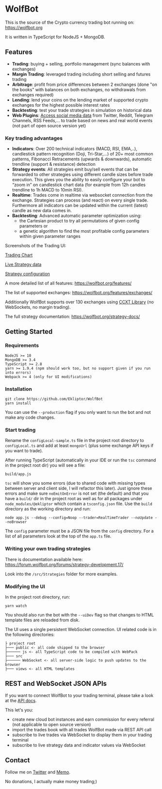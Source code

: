 # WolfBot
This is the source of the Crypto currency trading bot running on: https://wolfbot.org

It is written in TypeScript for NodeJS + MongoDB.

## Features
* **Trading**: buying + selling, portfolio management (sync balances with exchanges)
* **Margin Trading**: leveraged trading including short selling and futures trading
* **Arbitrage**: profit from price differences between 2 exchanges (done "on the books" with balances on both exchanges, no withdrawals from exchanges required)
* **Lending**: lend your coins on the lending market of supported crypto exchanges for the highest possible interest rates
* **Backtesting**: test your trade strategies in simulation on historical data
* **Web Plugins**: [Access social media data](https://wolfbot.org/social-sentiment/) from Twitter, Reddit, Telegram Channels, RSS Feeds,... to trade based on news and real world events (not part of open source version yet)


### Key trading advantages
* **Indicators**: Over 200 technical indicators (MACD, RSI, EMA,..), candlestick pattern recognition (Doji, Tri-Star,...) of 20+ most common patterns, Fibonacci Retracements (upwards & downwards), automatic trendline (support & resistance) detection
* **Strategy events**: All strategies emit buy/sell events that can be forwarded to other strategies using different candle sizes before trade execution. This gives you the ability to easily configure your bot to “zoom in” on candlestick chart data (for example from 12h candles trendline to 1h MACD to 10min RSI).
* **Realtime**: Trades come in realtime via websocket connection from the exchange. Strategies can process (and react) on every single trade. Furthermore all indicators can be updated within the current (latest) candle as new data comes in.
* **Backtesting**: Advanced automatic parameter optimization using:
    * the Cartesian product to try all permutations of given config parameters or
    * a genetic algorithm to find the most profitable config parameters within given parameter ranges 


Screenshots of the Trading UI:

[Trading Chart](https://wolfbot.org/wp-content/uploads/2018/06/trading-1024x605.png)

[Live Strategy data](https://wolfbot.org/wp-content/uploads/2018/06/trading_strat-1024x564.png)

[Strategy configuration](https://wolfbot.org/wp-content/uploads/2018/06/config_strat-1024x606.png)

A more detailed list of all features: https://wolfbot.org/features/

The list of supported exchanges: https://wolfbot.org/features/exchanges/

Additionally WolfBot supports over 130 exchanges using [CCXT Library](https://github.com/ccxt/ccxt) (no WebSockets, no margin trading).

The full strategy documentation: https://wolfbot.org/strategy-docs/

## Getting Started

### Requirements
```
NodeJS >= 10
MongoDB >= 3.4
TypeScript >= 2.8
yarn >= 1.9.4 (npm should work too, but no support given if you run into errors)
Webpack >= 4 (only for UI modifications)
```


### Installation
```
git clone https://github.com/Ekliptor/WolfBot
yarn install
```
You can use the `--production` flag if you only want to run the bot and not make any code changes.


### Start trading
Rename the `configLocal-sample.ts` file in the project root directory to `configLocal.ts` and add at least `mongoUrl` (plus some exchange API keys if you want to trade).


After running TypeScript (automatically in your IDE or run the `tsc` command in the project root dir) you will see a file:
```
build/app.js
```
`tsc` will show you some errors (due to shared code with missing types between server and client side, I will refactor this later). Just ignore these errors and make sure `noEmitOnError` is not set (the default) and that you have a `build/` dir in the project root as well as for all packages under `node_modules/@ekliptor` which contain a `tsconfig.json` file. Use the `build` directory as the working directory and run:
```
node app.js --debug --config=Noop --trader=RealTimeTrader --noUpdate --noBrowser
```
The `config` parameter must be a JSON file from the `config` directory. For a list of all parameters look at the top of the `app.ts` file.


### Writing your own trading strategies
There is documentation available here: https://forum.wolfbot.org/forums/strategy-development.17/

Look into the `/src/Strategies` folder for more examples.


### Modifying the UI
In the project root directory, run:
```
yarn watch
```

You should also run the bot with the `--uiDev` flag so that changes to HTML template files are reloaded from disk.

The UI uses a single persistent WebSocket connection. UI related code is in the following directories:
```
├ project root
├─── public <- all code shipped to the browser
├────── js <- all TypeScript code to be compiled with WebPack
├─── src
├────── WebSocket <- all server-side logic to push updates to the browser
├─── views <- all HTML templates
```


## REST and WebSocket JSON APIs
If you want to connect WolfBot to your trading terminal, please take a look at the [API docs](https://github.com/Ekliptor/WolfBot/blob/master/tests/docs/WolfBot%20API.pdf).

This let's you:
* create new cloud bot instances and earn commission for every referral (not applicable to open source version)
* import the trades book with all trades WolfBot made via REST API call
* subscribe to live trades via WebSocket to display them in your trading terminal
* subscribe to live strategy data and indicator values via WebSocket


## Contact
Follow me on [Twitter](https://twitter.com/ekliptor) and [Memo](https://memo.cash/profile/1JFKA1CabVyX98qPRAUQBL9NhoTnXZr5Zm).

No donations, I actually make money trading;)